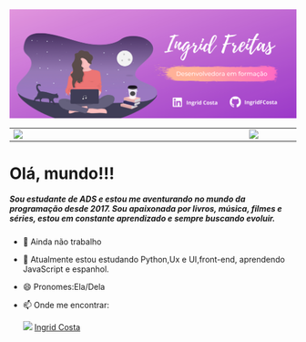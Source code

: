 <img src="MinhaImagem.png">
<center>
<table>
    <tr>
        <td><img width="400px" align="left" src="https://github-readme-stats.vercel.app/api/top-langs/?username=IngridFCosta&hide=html&layout=compact&theme=buefy" /></td>
        <td><img width="495px" align="left" src="https://github-readme-stats.vercel.app/api?username=IngridFCosta&theme=buefy"/></td>
    </tr>   
</table>
</center> 
<!--
**IngridFCosta/IngridFCosta** is a ✨ _special_ ✨ repository because its `README.md` (this file) appears on your GitHub profile.
-->

<h1>Olá, mundo!!!</h1>

<h5>Sou estudante de ADS e estou me aventurando no mundo da programação desde 2017.
    Sou apaixonada por livros, música, filmes e séries, estou em constante aprendizado e 
    sempre buscando evoluir.</h5>


- 🔭 Ainda não trabalho 
- 🌱 Atualmente estou estudando Python,Ux e UI,front-end, aprendendo JavaScript e espanhol.
- 😄 Pronomes:Ela/Dela
- 📫 Onde me encontrar:<br>

    <p>
       <img src="https://www.flaticon.com/svg/static/icons/svg/174/174857.svg" width="20"></img>
       <a href="https://www.linkedin.com/in/ingrid-costa-a43598117/">Ingrid Costa</a>
    </p>

